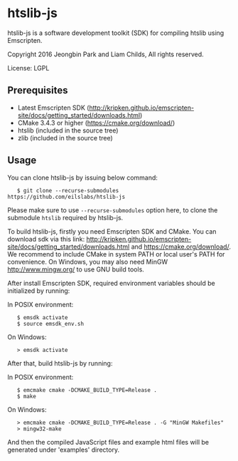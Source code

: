 htslib-js
======================

htslib-js is a software development toolkit (SDK) for compiling htslib using Emscripten.

Copyright 2016 Jeongbin Park and Liam Childs, All rights reserved.

License: LGPL

Prerequisites
----------------------

- Latest Emscripten SDK (<http://kripken.github.io/emscripten-site/docs/getting_started/downloads.html>)
- CMake 3.4.3 or higher (<https://cmake.org/download/>)
- htslib (included in the source tree)
- zlib (included in the source tree)


Usage
----------------------

You can clone htslib-js by issuing below command:
```
   $ git clone --recurse-submodules https://github.com/eilslabs/htslib-js
```
Please make sure to use `--recurse-submodules` option here, to clone the submodule `htslib` required by htslib-js.

To build htslib-js, firstly you need Emscripten SDK and CMake. You can download sdk via this link: <http://kripken.github.io/emscripten-site/docs/getting_started/downloads.html> and <https://cmake.org/download/>. We recommend to include CMake in system PATH or local user's PATH for convenience. On Windows, you may also need MinGW <http://www.mingw.org/> to use GNU build tools.

After install Emscripten SDK, required environment variables should be initialized by running:

In POSIX environment:
```
   $ emsdk activate
   $ source emsdk_env.sh
```
On Windows:
```
   > emsdk activate
```
After that, build htslib-js by running:

In POSIX environment:
```
   $ emcmake cmake -DCMAKE_BUILD_TYPE=Release .
   $ make
```
On Windows:
```
   > emcmake cmake -DCMAKE_BUILD_TYPE=Release . -G "MinGW Makefiles"
   > mingw32-make
```
And then the compiled JavaScript files and example html files will be generated under 'examples' directory.
